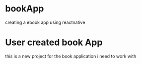 # bookApp
creating a ebook app using reactnative

# User created book App
this is a new project for the book application i need to work with
